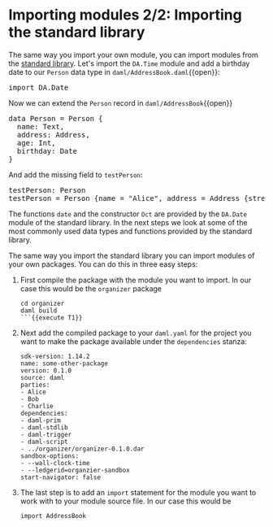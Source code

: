 # Importing modules 2/2: Importing the standard library

The same way you import your own module, you can import modules from the [standard
library](https://docs.daml.com/daml/stdlib/index.html). Let's import the `DA.Time` module and add a
birthday date to our `Person` data type in `daml/AddressBook.daml`{{open}}:

<pre class="file" data-target="clipboard">
import DA.Date
</pre>

Now we can extend the `Person` record in `daml/AddressBook`{{open}}

<pre class="file" data-target="clipboard">
data Person = Person {
  name: Text,
  address: Address,
  age: Int,
  birthday: Date
}
</pre>

And add the missing field to `testPerson`:

<pre class=file data-target="clipboard">
testPerson: Person
testPerson = Person {name = "Alice", address = Address {street = "RabbitStreet", city = "TheBigUnknown", country = "Wonderland"}, age = 7, birthday = date 30 Oct 2013}
</pre>

The functions `date` and the constructor `Oct` are provided by the `DA.Date` module of the standard
library. In the next steps we look at some of the most commonly used data types and functions
provided by the standard library.

The same way you import the standard library you can import modules of your own packages. You can do
this in three easy steps:

1. First compile the package with the module you want to import. In our case this would be the
   `organizer` package

    ```
    cd organizer
    daml build
    ```{{execute T1}}

2. Next add the compiled package to your `daml.yaml` for the project you want to make the package
   available under the `dependencies` stanza:

    ```
    sdk-version: 1.14.2
    name: some-other-package
    version: 0.1.0
    source: daml
    parties:
    - Alice
    - Bob
    - Charlie
    dependencies:
    - daml-prim
    - daml-stdlib
    - daml-trigger
    - daml-script
    - ../organizer/organizer-0.1.0.dar
    sandbox-options:
    - --wall-clock-time
    - --ledgerid=organzier-sandbox
    start-navigator: false
    ```

3. The last step is to add an `import` statement for the module you want to work with to your
   module source file. In our case this would be

    ```
    import AddressBook
    ```
